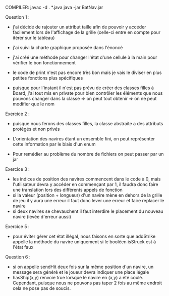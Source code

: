 COMPILER:
	javac -d . *.java
	java -jar BatNav.jar

Question 1 :
- j'ai décidé de rajouter un attribut taille afin de pouvoir y accéder facilement lors de l'affichage
de la grille (celle-ci entre en compte pour itérer sur le tableau)
- j'ai suivi la charte graphique proposée dans l'énoncé
- j'ai créé une méthode pour changer l'état d'une cellule à la main pour vérifier le bon fonctionnement
- le code de print n'est pas encore très bon mais je vais le diviser en plus petites fonctions plus spécifiques

- puisque pour l'instant il n'est pas prévu de créer des classes filles à Board, j'ai tout mis en private pour
bien contrôler les éléments que nous pouvons changer dans la classe
	=> on peut tout obtenir
	=> on ne peut modifier que le nom

Exercice 2 :
- puisque nous ferons des classes filles, la classe abstraite a des attributs protégés et non privés

- L'orientation des navires étant un ensemble fini, on peut représenter cette information par le biais d'un
enum
- Pour remédier au problème du nombre de fichiers on peut passer par un jar

Exercice 3 :
- les indices de position des navires commencent dans le code à 0, mais l'utilisateur devra y accéder
en commençant par 1, il faudra donc faire une translation lors des différents appels de fonction
- si la valeur (position + longueur) d'un navire mène en dehors de la grille de jeu il y aura une erreur
il faut donc lever une erreur et faire replacer le navire
- si deux navires se chevauchent il faut interdire le placement du nouveau navire (levée d'erreur aussi)

Exercice 5 :
- pour éviter gérer cet état illégal, nous faisons en sorte que addStrike appelle la méthode du navire
uniquement si le booléen isStruck est à l'état faux

Question 6 :
- si on appelle sendHit deux fois sur la même position d'un navire, un message sera généré et le joueur devra indiquer une place légale
- hasShip(x,y) renvoie true lorsque le navire en (x,y) a été coulé. Cependant, puisque nous ne pouvons pas taper 2 fois au même endroit cela ne pose pas de soucis.

